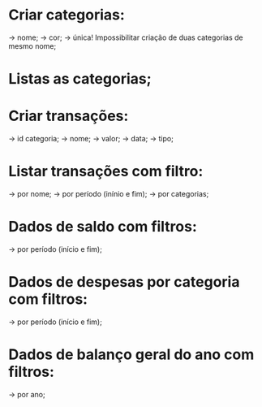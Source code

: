 # Criar categorias:

-> nome;
-> cor;
-> única! Impossibilitar criação de duas categorias de mesmo nome;

# Listas as categorias;

# Criar transações:

-> id categoria;
-> nome;
-> valor;
-> data;
-> tipo;

# Listar transações com filtro:

-> por nome;
-> por período (inínio e fim);
-> por categorias;

# Dados de saldo com filtros:

-> por período (início e fim);

# Dados de despesas por categoria com filtros:

-> por período (início e fim);

# Dados de balanço geral do ano com filtros:

-> por ano;
